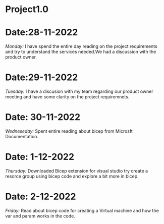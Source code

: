 # Project1.0

# Date:28-11-2022
*Monday:* I have spend the entire day reading on the project requirements and try to understand the services needed.We had a discussion with the product owner.

# Date:29-11-2022
*Tuesday:* I have a discusion with my team regarding our product owner meeting and have some clarity on the project requiremnets.

# Date: 30-11-2022
*Wedneseday:* Spent entire reading about bicep from Microsft Documentation.

# Date: 1-12-2022
*Thursday:* Downloaded Bicep extension for visual studio try create a resorce group using bicep code and explore a bit more in bicep.

# Date: 2-12-2022
*Friday:* Read about bicep code for creating a Virtual machine and how the var and param works in the code.

